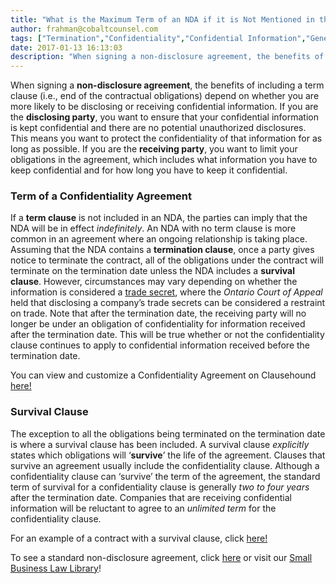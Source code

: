 ```yaml
---
title: "What is the Maximum Term of an NDA if it is Not Mentioned in the Contract?"
author: frahman@cobaltcounsel.com
tags: ["Termination","Confidentiality","Confidential Information","Generally Used Clauses","Company Formation","Confidentiality Agreement","CPD","frahman"]
date: 2017-01-13 16:13:03
description: "When signing a non-disclosure agreement, the benefits of including a term clause (i.e., end of the contractual obligations) depend on whether you are more likely to be disclosing or receiving confidential information."
---
```



When signing a **non-disclosure agreement**, the benefits of including a term clause (i.e., end of the contractual obligations) depend on whether you are more likely to be disclosing or receiving confidential information. If you are the **disclosing party**, you want to ensure that your confidential information is kept confidential and there are no potential unauthorized disclosures. This means you want to protect the confidentiality of that information for as long as possible. If you are the **receiving party**, you want to limit your obligations in the agreement, which includes what information you have to keep confidential and for how long you have to keep it confidential.

 



 

### Term of a Confidentiality Agreement

If a **term clause** is not included in an NDA, the parties can imply that the NDA will be in effect *indefinitely*. An NDA with no term clause is more common in an agreement where an ongoing relationship is taking place. Assuming that the NDA contains a **termination clause**, once a party gives notice to terminate the contract, all of the obligations under the contract will terminate on the termination date unless the NDA includes a **survival clause**. However, circumstances may vary depending on whether the information is considered a [trade secret](http://www.canlii.org/en/on/onca/doc/1949/1949canlii81/1949canlii81.html), where the *Ontario Court of Appeal* held that disclosing a company’s trade secrets can be considered a restraint on trade.  Note that after the termination date, the receiving party will no longer be under an obligation of confidentiality for information received after the termination date. This will be true whether or not the confidentiality clause continues to apply to confidential information received before the termination date.

You can view and customize a Confidentiality Agreement on Clausehound [here!](https://clausehound.com/legal-contract/15655/#!/document=)

 

### Survival Clause


The exception to all the obligations being terminated on the termination date is where a survival clause has been included. A survival clause *explicitly* states which obligations will ‘**survive**’ the life of the agreement. Clauses that survive an agreement usually include the confidentiality clause. Although a confidentiality clause can ‘survive’ the term of the agreement, the standard term of survival for a confidentiality clause is generally  *two to four years* after the termination date. Companies that are receiving confidential information will be reluctant to agree to an *unlimited term* for the confidentiality clause.

For an example of a contract with a survival clause, click [here!](https://clausehound.com/legal-contract/15659/#!/document=)



To see a standard non-disclosure agreement, click [here](https://clausehound.com/legal-contract/15655/#!/document=) or visit our [Small Business Law Library](https://www.clausehound.com/documents/)!

 
